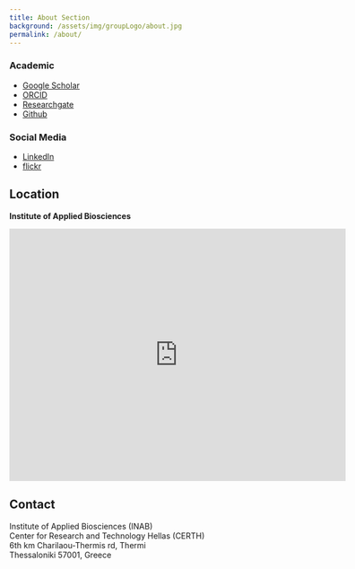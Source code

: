 ```yaml
---
title: About Section
background: /assets/img/groupLogo/about.jpg
permalink: /about/
---
```


### Academic
- [Google Scholar](https://scholar.google.com/citations?user=76BsJKQAAAAJ&hl=en)<br>
- [ORCID](https://orcid.org/my-orcid?orcid=0000-0003-4067-7123)<br>
- [Researchgate](https://www.researchgate.net/profile/Styliani-Christina-Fragkouli)<br>
- [Github](https://github.com/sfragkoul)<br>


### Social Media
- [LinkedIn](https://www.linkedin.com/in/styliani-christina-fragkouli-57131811b/)<br>
- [flickr](https://www.flickr.com/photos/stellaphysics/)<br>

## Location

**Institute of Applied Biosciences**

<iframe src="https://www.google.com/maps/embed?pb=!1m18!1m12!1m3!1d835.2765581393193!2d22.99722677947437!3d40.567991542584174!2m3!1f0!2f0!3f0!3m2!1i1024!2i768!4f13.1!3m3!1m2!1s0x14a83ff99ae0d15b%3A0x13295e11bafef55b!2sInstitute%20of%20Applied%20Biosciences!5e0!3m2!1sen!2sgr!4v1602080025984!5m2!1sen!2sgr" width="600" height="450" frameborder="0" style="border:0;" allowfullscreen="" aria-hidden="false" tabindex="0"></iframe>

## Contact

Institute of Applied Biosciences (INAB)<br>
Center for Research and Technology Hellas (CERTH)<br>
6th km Charilaou-Thermis rd, Thermi<br>
Thessaloniki 57001, Greece

<br/>

